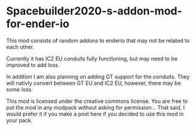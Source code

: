 # Spacebuilder2020-s-addon-mod-for-ender-io
This mod consists of random addons to enderio that may not be related to each other.

Currently it has IC2 EU conduits fully functioning, but may need to be improved to add loss.

In addition I am also planning on adding GT support for the conduits.  They will nativly convert between GT EU and IC2 EU, however, there may be some loss.

This mod is licensed under the creative commons license.  You are free to put the mod in any modpack without asking for permission... That said, I would prefer it if you make a post here if you decided to use this mod in your pack.
